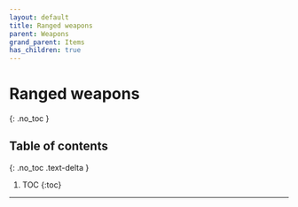 ```yaml
---
layout: default
title: Ranged weapons
parent: Weapons
grand_parent: Items
has_children: true
---
```


# Ranged weapons
{: .no_toc }

## Table of contents
{: .no_toc .text-delta }

1. TOC
{:toc}

---
